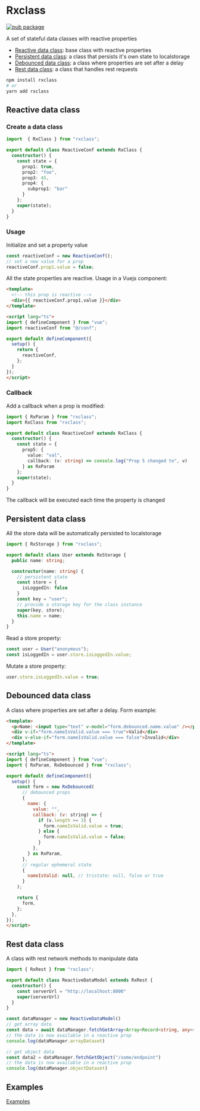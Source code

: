# Rxclass

[![pub package](https://img.shields.io/npm/v/rxclass)](https://www.npmjs.com/package/rxclass)

A set of stateful data classes with reactive properties

- [Reactive data class](#base-reactive-class): base class with reactive properties
- [Persistent data class](#persistent-data-class): a class that persists it's own state to localstorage
- [Debounced data class](#debounced-data-class): a class where properties are set after a delay
- [Rest data class](#rest-data-class): a class that handles rest requests

```bash
npm install rxclass
# or 
yarn add rxclass
```

## Reactive data class

### Create a data class

```typescript
import  { RxClass } from "rxclass";

export default class ReactiveConf extends RxClass {
  constructor() {
    const state = {
      prop1: true,
      prop2: "foo",
      prop3: 45,
      prop4: {
        subprop1: "bar"
      }
    };
    super(state);
  }
}
```

### Usage

Initialize and set a property value

```typescript
const reactiveConf = new ReactiveConf();
// set a new value for a prop
reactiveConf.prop1.value = false;
```

All the state properties are reactive. Usage in a Vuejs component:

```html
<template>
  <!-- this prop is reactive -->
  <div>{{ reactiveConf.prop1.value }}</div>
</template>

<script lang="ts">
import { defineComponent } from "vue";
import reactiveConf from "@/conf";

export default defineComponent({
  setup() {
    return {
      reactiveConf,
    };
  }
});
</script>
```

### Callback

Add a callback when a prop is modified:

```typescript
import { RxParam } from "rxclass";
import RxClass from "rxclass";

export default class ReactiveConf extends RxClass {
  constructor() {
    const state = {
      prop5: {
        value: "val",
        callback: (v: string) => console.log("Prop 5 changed to", v)
      } as RxParam
    };
    super(state);
  }
}
```

The callback will be executed each time the property is changed

## Persistent data class

All the store data will be automatically persisted to localstorage

```typescript
import { RxStorage } from "rxclass";

export default class User extends RxStorage {
  public name: string;

  constructor(name: string) {
    // persistent state
    const store = {
      isLoggedIn: false
    }
    const key = "user";
    // provide a storage key for the class instance
    super(key, store);
    this.name = name;
  }
}
```

Read a store property:

```typescript
const user = User("anonymous");
const isLoggedIn = user.store.isLoggedIn.value;
```

Mutate a store property:

```typescript
user.store.isLoggedIn.value = true;
```

## Debounced data class

A class where properties are set after a delay. Form example:

```html
<template>
  <p>Name: <input type="text" v-model="form.debounced.name.value" /></p>
  <div v-if="form.nameIsValid.value === true">Valid</div>
  <div v-else-if="form.nameIsValid.value === false">Invalid</div>
</template>

<script lang="ts">
import { defineComponent } from "vue";
import { RxParam, RxDebounced } from "rxclass";

export default defineComponent({
  setup() {
    const form = new RxDebounced(
      // debounced props
      {
        name: {
          value: "",
          callback: (v: string) => {
            if (v.length >= 3) {
              form.nameIsValid.value = true;
            } else {
              form.nameIsValid.value = false;
            }
          },
        } as RxParam,
      },
      // regular ephemeral state
      {
        nameIsValid: null, // tristate: null, false or true
      }
    );

    return {
      form,
    };
  },
});
</script>
```

## Rest data class

A class with rest network methods to manipulate data

```typescript
import { RxRest } from "rxclass";

export default class ReactiveDataModel extends RxRest {
  constructor() {
    const serverUrl = "http://localhost:8000"
    super(serverUrl)
  }
}

const dataManager = new ReactiveDataModel()
// get array data
const data = await dataManager.fetchGetArray<Array<Record<string, any>>>("/some/endpoint")
// the data is now available in a reactive prop
console.log(dataManager.arrayDataset)

// get object data
const data2 = dataManager.fetchGetObject("/some/endpoint")
// the data is now available in a reactive prop
console.log(dataManager.objectDataset)
```

## Examples

[Examples](https://github.com/synw/rxclass/tree/main/example)
